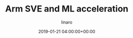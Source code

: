 ---
author: linaro
categories:
- events
- workshop
- arm-hpc-2019
comments: false
event: arm-hpc-2019
date: '2019-01-21 04:00:00+00:00'
image:
  featured: true
  path: /assets/images/content/hpc-asia-2019-share-image.png
layout: resource-post
title: 'Arm SVE and ML acceleration'
speakers:
- biography: '""'
  company: Arm
  job-title: 
  name: Francesco Petrogalli
youtube_video_url: https://www.youtube.com/watch?v=wUEjOJ7951U&list=PLKZSArYQptsPLGSEUycUowh9oy8WF_epV&index=11&t=0s
amazon_s3_presentation_url: https://s3.amazonaws.com/static-linaro-org/event-resources/arm-hpc-2019/slides/ArmSVEandMLacceleration4.pdf
---